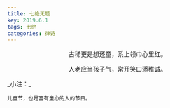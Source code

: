 ```yaml
---
title: 七绝无题
key: 2019.6.1
tags: 七绝
categories: 律诗
---
```


<p align="center">古稀更是想还童，系上领巾心里红。
</p>
<p align="center">人老应当孩子气，常开笑口添稚诚。
</p>
_小注：_

```
儿童节，也是富有童心的人的节日。
```